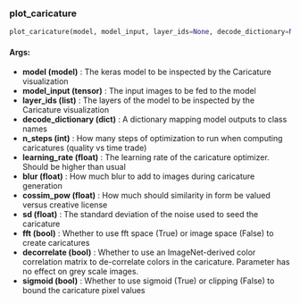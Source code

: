 

### plot_caricature
```python
plot_caricature(model, model_input, layer_ids=None, decode_dictionary=None, n_steps=512, learning_rate=0.05, blur=1, cossim_pow=0.5, sd=0.01, fft=True, decorrelate=True, sigmoid=True)
```


#### Args:

* **model (model)** :  The keras model to be inspected by the Caricature visualization
* **model_input (tensor)** :  The input images to be fed to the model
* **layer_ids (list)** :  The layers of the model to be inspected by the Caricature visualization
* **decode_dictionary (dict)** :  A dictionary mapping model outputs to class names
* **n_steps (int)** :  How many steps of optimization to run when computing caricatures (quality vs time trade)
* **learning_rate (float)** :  The learning rate of the caricature optimizer. Should be higher than usual
* **blur (float)** :  How much blur to add to images during caricature generation
* **cossim_pow (float)** :  How much should similarity in form be valued versus creative license
* **sd (float)** :  The standard deviation of the noise used to seed the caricature
* **fft (bool)** :  Whether to use fft space (True) or image space (False) to create caricatures
* **decorrelate (bool)** :  Whether to use an ImageNet-derived color correlation matrix to de-correlate                        colors in the caricature. Parameter has no effect on grey scale images.
* **sigmoid (bool)** :  Whether to use sigmoid (True) or clipping (False) to bound the caricature pixel values